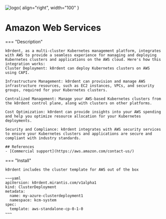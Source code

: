 ![logo](https://upload.wikimedia.org/wikipedia/commons/9/93/Amazon_Web_Services_Logo.svg){ align="right", width="100" }
# Amazon Web Services
=== "Description"

    k0rdent, as a multi-cluster Kubernetes management platform, integrates with AWS to provide a seamless experience for managing and deploying Kubernetes clusters and applications on the AWS cloud. Here's how this integration works:
    Cluster Deployment: k0rdent can deploy Kubernetes clusters on AWS using CAPI.

    Infrastructure Management: k0rdent can provision and manage AWS infrastructure resources, such as EC2 instances, VPCs, and security groups, required for your Kubernetes clusters.

    Centralized Management: Manage your AWS-based Kubernetes clusters from the k0rdent control plane, along with clusters on other platforms.

    Cost Optimization: k0rdent can provide insights into your AWS spending and help you optimize resource allocation for your Kubernetes deployments.

    Security and Compliance: k0rdent integrates with AWS security services to ensure your Kubernetes clusters and applications are secure and compliant with industry standards.

    ## References
    - [Commercial support](https://aws.amazon.com/contact-us/)

=== "Install"

    k0rdent includes the cluster template for AWS out of the box

    ~~~yaml
    apiVersion: k0rdent.mirantis.com/v1alpha1
    kind: ClusterDeployment
    metadata:
      name: my-azure-clusterdeployment1
      namespace: kcm-system
    spec:
      template: aws-standalone-cp-0-1-0
    ~~~
